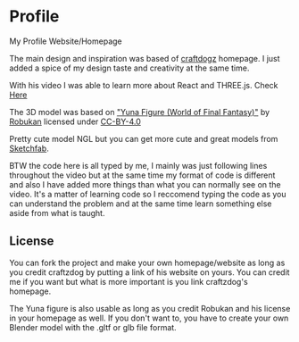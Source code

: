 # Profile
My Profile Website/Homepage

The main design and inspiration was based of [craftdogz](https://www.craftz.dog/) homepage. I just added a spice of my design taste and creativity at the same time.

With his video I was able to learn more about React and THREE.js. Check [Here](https://youtu.be/bSMZgXzC9AA)

The 3D model was based on ["Yuna Figure (World of Final Fantasy)"](https://sketchfab.com/3d-models/yuna-figure-world-of-final-fantasy-9be8455b25ec4e00887657e563f7823a) by [Robukan](https://sketchfab.com/robukan) licensed under [CC-BY-4.0](http://creativecommons.org/licenses/by/4.0/)

Pretty cute model NGL but you can get more cute and great models from [Sketchfab](https://sketchfab.com/).

BTW the code here is all typed by me, I mainly was just following lines throughout the video but at the same time my format of code is different and also I have added more things than what you can normally see on the video.
It's a matter of learning code so I reccomend typing the code as you can understand the problem and at the same time learn something else aside from what is taught.

## License

You can fork the project and make your own homepage/website as long as you credit craftzdog by putting a link of his website on yours. You can credit me if you want but what is more important is you link craftzdog's homepage.

The Yuna figure is also usable as long as you credit Robukan and his license in your homepage as well. If you don't want to, you have to create your own Blender model with the .gltf or glb file format.
